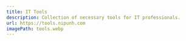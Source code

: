 ```yaml
---
title: IT Tools
description: Collection of necessary tools for IT professionals.
url: https://tools.nipunh.com
imagePath: tools.webp
---
```

